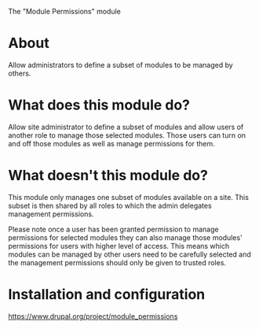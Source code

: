 The "Module Permissions" module

About
======
Allow administrators to define a subset of modules to be managed by others.

What does this module do?
=========================
Allow site administrator to define a subset of modules and allow users
of another role to manage those selected modules. Those users can turn
on and off those modules as well as manage permissions for them.

What doesn't this module do?
============================
This module only manages one subset of modules available on a site.
This subset is then shared by all roles to which the admin delegates
management permissions.

Please note once a user has been granted permission to manage permissions
for selected modules they can also manage those modules' permissions for
users with higher level of access. This means which modules can be managed
by other users need to be carefully selected and the management
permissions should only be given to trusted roles.

Installation and configuration
==============================
https://www.drupal.org/project/module_permissions
